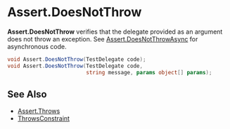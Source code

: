 # Assert.DoesNotThrow


**Assert.DoesNotThrow** verifies that the delegate provided as an argument 
does not throw an exception. See [Assert.DoesNotThrowAsync](Assert.DoesNotThrowAsync.md) for asynchronous code.

```csharp
void Assert.DoesNotThrow(TestDelegate code);
void Assert.DoesNotThrow(TestDelegate code,
                         string message, params object[] params);
```

## See Also
 * [Assert.Throws](Assert.Throws.md)
 * [ThrowsConstraint](xref:ThrowsConstraint)
